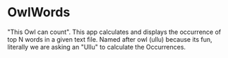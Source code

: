 # OwlWords
"This Owl can count". This app calculates and displays the occurrence of top N words in a given text file. Named after owl (ullu) because its fun, literally we are asking an "Ullu" to calculate the Occurrences.

